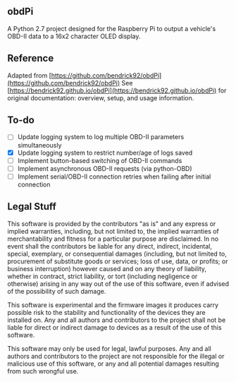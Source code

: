 ## obdPi
A Python 2.7 project designed for the Raspberry Pi to output a vehicle's OBD-II data to a 16x2 character OLED display.

## Reference
Adapted from [https://github.com/bendrick92/obdPi](https://github.com/bendrick92/obdPi)
See [https://bendrick92.github.io/obdPi](https://bendrick92.github.io/obdPi) for original documentation: overview, setup, and usage information.

## To-do

- [ ] Update logging system to log multiple OBD-II parameters simultaneously
- [x] Update logging system to restrict number/age of logs saved
- [ ] Implement button-based switching of OBD-II commands
- [ ] Implement asynchronous OBD-II requests (via python-OBD)
- [ ] Implement serial/OBD-II connection retries when failing after initial connection

## Legal Stuff

This software is provided by the contributors "as is" and any express or implied warranties, including, but not limited to, the implied warranties of merchantability and fitness for a particular purpose are disclaimed.  In no event shall the contributors be liable for any direct, indirect, incidental, special, exemplary, or consequential damages (including, but not limited to, procurement of substitute goods or services; loss of use, data, or profits; or business interruption) however caused and on any theory of liability, whether in contract, strict liability, or tort (including negligence or otherwise) arising in any way out of the use of this software, even if advised of the possibility of such damage.

This software is experimental and the firmware images it produces carry possible risk to the stability and functionality of the devices they are installed on.  Any and all authors and contributors to the project shall not be liable for direct or indirect damage to devices as a result of the use of this software.

This software may only be used for legal, lawful purposes.  Any and all authors and contributors to the project are not responsible for the illegal or malicious use of this software, or any and all potential damages resulting from such wrongful use.
